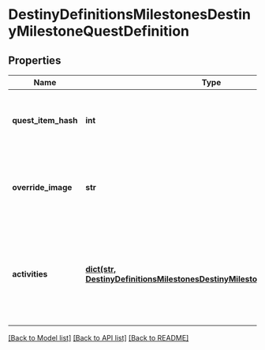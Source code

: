 # DestinyDefinitionsMilestonesDestinyMilestoneQuestDefinition

## Properties
Name | Type | Description | Notes
------------ | ------------- | ------------- | -------------
**quest_item_hash** | **int** | The item representing this Milestone quest.  Use this hash to look up the DestinyInventoryItemDefinitionfor the quest to find its steps and human readable data. | [optional] 
**override_image** | **str** | If populated, this image can be shown instead of the generic milestone&#39;s image when this quest is live,or it can be used to show a background image for the quest itself that differs from that of the Activityor the Milestone. | [optional] 
**activities** | [**dict(str, DestinyDefinitionsMilestonesDestinyMilestoneActivityDefinition)**](DestinyDefinitionsMilestonesDestinyMilestoneActivityDefinition.md) | The full set of all possible \&quot;conceptual activities\&quot; that are related to this Milestone.Tiers or alternative modes of play within these conceptual activities will be defined as sub-entities.Keyed by the Conceptual Activity Hash.  Use the key to look up DestinyActivityDefinition. | [optional] 

[[Back to Model list]](../README.md#documentation-for-models) [[Back to API list]](../README.md#documentation-for-api-endpoints) [[Back to README]](../README.md)


